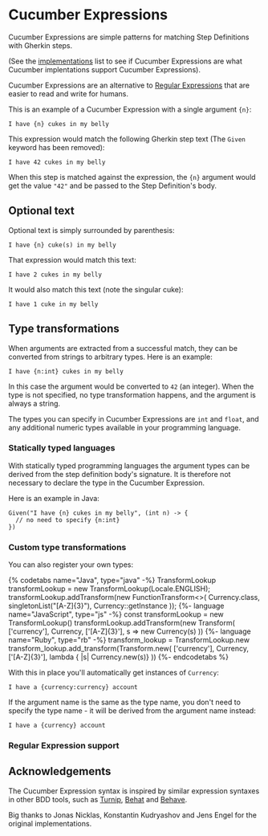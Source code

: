 # Cucumber Expressions

Cucumber Expressions are simple patterns for matching Step Definitions with
Gherkin steps.

(See the [implementations](IMPLEMENTATIONS.md) list to see if Cucumber Expressions
are what Cucumber implentations support Cucumber Expressions).

Cucumber Expressions are an alternative to [Regular Expressions](https://en.wikipedia.org/wiki/Regular_expression)
that are easier to read and write for humans.

This is an example of a Cucumber Expression with a single argument `{n}`:

    I have {n} cukes in my belly

This expression would match the following Gherkin step text (The `Given ` keyword has been removed):

    I have 42 cukes in my belly

When this step is matched against the expression, the `{n}` argument would get the
value `"42"` and be passed to the Step Definition's body.

## Optional text

Optional text is simply surrounded by parenthesis:

    I have {n} cuke(s) in my belly

That expression would match this text:

    I have 2 cukes in my belly

It would also match this text (note the singular cuke):

    I have 1 cuke in my belly

## Type transformations

When arguments are extracted from a successful match, they can be converted
from strings to arbitrary types. Here is an example:

    I have {n:int} cukes in my belly

In this case the argument would be converted to `42` (an integer).
When the type is not specified, no type transformation happens, and
the argument is always a string.

The types you can specify in Cucumber Expressions are `int` and `float`, and any
additional numeric types available in your programming language.

### Statically typed languages

With statically typed programming languages the argument types can be derived
from the step definition body's signature. It is therefore not necessary to
declare the type in the Cucumber Expression.

Here is an example in Java:

```
Given("I have {n} cukes in my belly", (int n) -> {
  // no need to specify {n:int}
})
```

### Custom type transformations

You can also register your own types:

{% codetabs name="Java", type="java" -%}
TransformLookup transformLookup = new TransformLookup(Locale.ENGLISH);
transformLookup.addTransform(new FunctionTransform<>(
  Currency.class,
  singletonList("[A-Z]{3}"),
  Currency::getInstance
));
{%- language name="JavaScript", type="js" -%}
const transformLookup = new TransformLookup()
transformLookup.addTransform(new Transform(
  ['currency'],
  Currency,
  ['[A-Z]{3}'],
  s => new Currency(s)
))
{%- language name="Ruby", type="rb" -%}
transform_lookup = TransformLookup.new
transform_lookup.add_transform(Transform.new(
  ['currency'],
  Currency,
  ['[A-Z]{3}'],
  lambda { |s| Currency.new(s)}
))
{%- endcodetabs %}

With this in place you'll automatically get instances of `Currency`:

    I have a {currency:currency} account

If the argument name is the same as the type name, you don't need to specify
the type name - it will be derived from the argument name instead:

    I have a {currency} account

### Regular Expression support

## Acknowledgements

The Cucumber Expression syntax is inspired by similar expression syntaxes in
other BDD tools, such as [Turnip](https://github.com/jnicklas/turnip), [Behat](https://github.com/Behat/Behat) and [Behave](https://github.com/behave/behave).

Big thanks to Jonas Nicklas, Konstantin Kudryashov and Jens Engel for the original
implementations.
